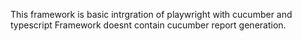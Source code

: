 This framework is basic intrgration of playwright with cucumber and typescript 
Framework doesnt contain cucumber report generation.
